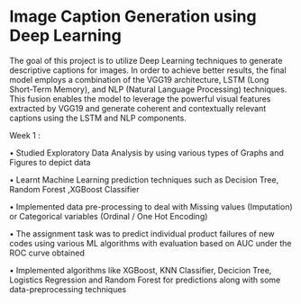 # Image Caption Generation using Deep Learning

The goal of this project is to utilize Deep Learning techniques to generate descriptive captions for images. In order to achieve better results, the final model employs a combination of the VGG19 architecture, LSTM (Long Short-Term Memory), and NLP (Natural Language Processing) techniques. This fusion enables the model to leverage the powerful visual features extracted by VGG19 and generate coherent and contextually relevant captions using the LSTM and NLP components.

Week 1 :

• Studied Exploratory Data Analysis by using various types of Graphs and Figures to depict data

• Learnt  Machine Learning prediction techniques such as Decision Tree, Random Forest ,XGBoost Classifier

• Implemented data pre-processing to deal with Missing values (Imputation) or Categorical variables (Ordinal / One Hot Encoding)

• The assignment task was to predict individual product failures of new codes using various ML algorithms with evaluation based on AUC under the ROC curve obtained

• Implemented algorithms like XGBoost, KNN Classifier, Decicion Tree, Logistics Regression and Random Forest for predictions along with some data-preprocessing 
  techniques
